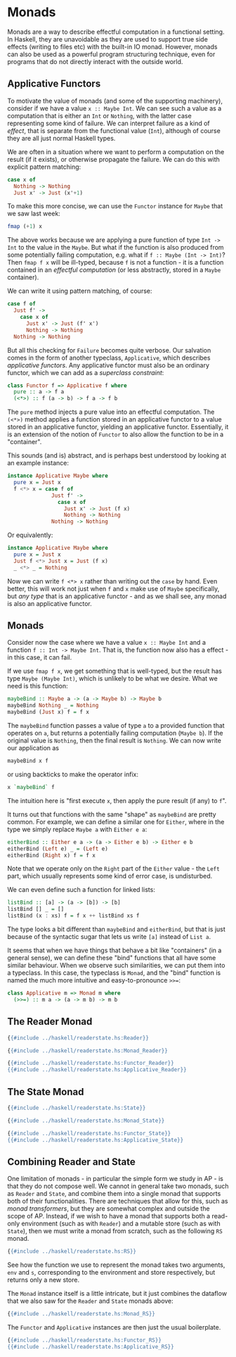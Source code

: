# Monads

Monads are a way to describe effectful computation in a functional
setting. In Haskell, they are unavoidable as they are used to support
true side effects (writing to files etc) with the built-in IO monad.
However, monads can also be used as a powerful program structuring
technique, even for programs that do not directly interact with the
outside world.

## Applicative Functors

To motivate the value of monads (and some of the supporting
machinery), consider if we have a value `x :: Maybe Int`. We can see
such a value as a computation that is either an `Int` or `Nothing`,
with the latter case representing some kind of failure. We can
interpret failure as a kind of *effect*, that is separate from the
functional value (`Int`), although of course they are all just normal
Haskell types.

We are often in a situation where we want to perform a computation on
the result (if it exists), or otherwise propagate the failure. We can
do this with explicit pattern matching:

```Haskell
case x of
  Nothing -> Nothing
  Just x' -> Just (x'+1)
```

To make this more concise, we can use the `Functor` instance for
`Maybe` that we saw last week:

```Haskell
fmap (+1) x
```

The above works because we are applying a pure function of type `Int
-> Int` to the value in the `Maybe`. But what if the function is also
produced from some potentially failing computation, e.g. what if `f ::
Maybe (Int -> Int)`? Then `fmap f x` will be ill-typed, because `f` is
not a function - it is a function contained in an *effectful
computation* (or less abstractly, stored in a `Maybe` container).

We can write it using pattern matching, of course:

```Haskell
case f of
  Just f' ->
    case x of
      Just x' -> Just (f' x')
      Nothing -> Nothing
  Nothing -> Nothing
```

But all this checking for `Failure` becomes quite verbose. Our
salvation comes in the form of another typeclass, `Applicative`, which
describes *applicative functors*. Any applicative functor must also be
an ordinary functor, which we can add as a *superclass constraint*:

```Haskell
class Functor f => Applicative f where
  pure :: a -> f a
  (<*>) :: f (a -> b) -> f a -> f b
```

The `pure` method injects a pure value into an effectful computation.
The `(<*>)` method applies a function stored in an applicative functor
to a value stored in an applicative functor, yielding an applicative
functor. Essentially, it is an extension of the notion of `Functor` to
also allow the function to be in a "container".

This sounds (and is) abstract, and is perhaps best understood by
looking at an example instance:

```Haskell
instance Applicative Maybe where
  pure x = Just x
  f <*> x = case f of
              Just f' ->
                case x of
                  Just x' -> Just (f x)
                  Nothing -> Nothing
              Nothing -> Nothing
```

Or equivalently:

```Haskell
instance Applicative Maybe where
  pure x = Just x
  Just f <*> Just x = Just (f x)
  _ <*> _ = Nothing
```

Now we can write `f <*> x` rather than writing out the `case` by hand.
Even better, this will work not just when `f` and `x` make use of
`Maybe` specifically, but *any type* that is an applicative functor -
and as we shall see, any monad is also an applicative functor.

## Monads

Consider now the case where we have a value `x :: Maybe Int` and a
function `f :: Int -> Maybe Int`. That is, the function now also has a
effect - in this case, it can fail.

If we use `fmap f x`, we get something that is well-typed, but the
result has type `Maybe (Maybe Int)`, which is unlikely to be what we
desire. What we need is this function:

```Haskell
maybeBind :: Maybe a -> (a -> Maybe b) -> Maybe b
maybeBind Nothing _ = Nothing
maybeBind (Just x) f = f x
```

The `maybeBind` function passes a value of type `a` to a provided
function that operates on `a`, but returns a potentially failing
computation (`Maybe b`). If the original value is `Nothing`, then the
final result is `Nothing`. We can now write our application as

```Haskell
maybeBind x f
```

or using backticks to make the operator infix:

```Haskell
x `maybeBind` f
```

The intuition here is "first execute `x`, then apply the pure result
(if any) to `f`".

It turns out that functions with the same "shape" as `maybeBind` are
pretty common. For example, we can define a similar one for `Either`,
where in the type we simply replace `Maybe a` with `Either e a`:

```Haskell
eitherBind :: Either e a -> (a -> Either e b) -> Either e b
eitherBind (Left e) _ = (Left e)
eitherBind (Right x) f = f x
```

Note that we operate only on the `Right` part of the `Either` value -
the `Left` part, which usually represents some kind of error case, is
undisturbed.

We can even define such a function for linked lists:

```Haskell
listBind :: [a] -> (a -> [b]) -> [b]
listBind [] _ = []
listBind (x : xs) f = f x ++ listBind xs f
```

The type looks a bit different than `maybeBind` and `eitherBind`, but
that is just because of the syntactic sugar that lets us write `[a]`
instead of `List a`.

It seems that when we have things that behave a bit like "containers"
(in a general sense), we can define these "bind" functions that all
have some similar behaviour. When we observe such similarities, we can
put them into a typeclass. In this case, the typeclass is `Monad`, and
the "bind" function is named the much more intuitive and
easy-to-pronounce `>>=`:

```Haskell
class Applicative m => Monad m where
  (>>=) :: m a -> (a -> m b) -> m b
```

## The Reader Monad

```Haskell
{{#include ../haskell/readerstate.hs:Reader}}
```

```Haskell
{{#include ../haskell/readerstate.hs:Monad_Reader}}
```

```Haskell
{{#include ../haskell/readerstate.hs:Functor_Reader}}
{{#include ../haskell/readerstate.hs:Applicative_Reader}}
```

## The State Monad

```Haskell
{{#include ../haskell/readerstate.hs:State}}
```

```Haskell
{{#include ../haskell/readerstate.hs:Monad_State}}
```

```Haskell
{{#include ../haskell/readerstate.hs:Functor_State}}
{{#include ../haskell/readerstate.hs:Applicative_State}}
```

## Combining Reader and State

One limitation of monads - in particular the simple form we study in
AP - is that they do not compose well. We cannot in general take two
monads, such as `Reader` and `State`, and combine them into a single
monad that supports both of their functionalities. There are
techniques that allow for this, such as *monad transformers*, but they
are somewhat complex and outside the scope of AP. Instead, if we wish
to have a monad that supports both a read-only environment (such as
with `Reader`) and a mutable store (such as with `State`), then we
must write a monad from scratch, such as the following `RS` monad.

```Haskell
{{#include ../haskell/readerstate.hs:RS}}
```

See how the function we use to represent the monad takes two
arguments, `env` and `s`, corresponding to the environment and store
respectively, but returns only a new store.

The `Monad` instance itself is a little intricate, but it just
combines the dataflow that we also saw for the `Reader` and `State`
monads above:

```Haskell
{{#include ../haskell/readerstate.hs:Monad_RS}}
```

The `Functor` and `Applicative` instances are then just the usual
boilerplate.

```Haskell
{{#include ../haskell/readerstate.hs:Functor_RS}}
{{#include ../haskell/readerstate.hs:Applicative_RS}}
```
